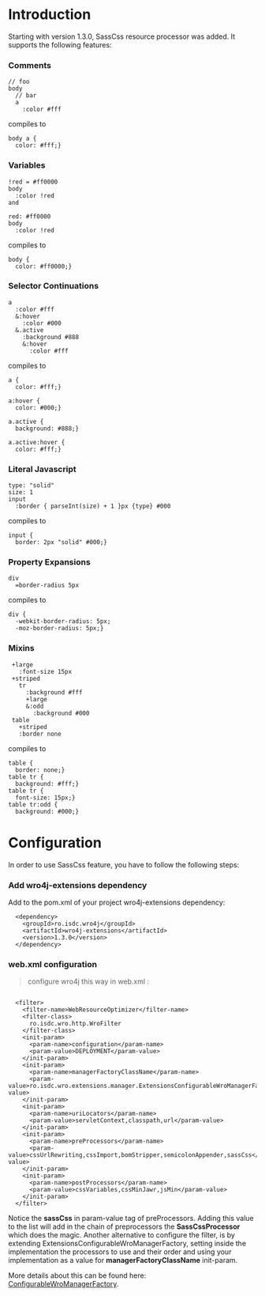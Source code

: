 # Introduction #
Starting with version 1.3.0, SassCss resource processor was added.
It supports the following features:

### Comments ###
```
// foo
body
  // bar
  a
    :color #fff
```

compiles to

```
body a {
  color: #fff;}
```

### Variables ###
```
!red = #ff0000
body
  :color !red
and

red: #ff0000
body
  :color !red
```

compiles to

```
body {
  color: #ff0000;}
```
### Selector Continuations ###
```
a
  :color #fff
  &:hover
    :color #000
  &.active
    :background #888
    &:hover
      :color #fff
```

compiles to

```
a {
  color: #fff;}

a:hover {
  color: #000;}

a.active {
  background: #888;}

a.active:hover {
  color: #fff;}
```

### Literal Javascript ###
```
type: "solid"
size: 1
input
  :border { parseInt(size) + 1 }px {type} #000
```

compiles to

```
input {
  border: 2px "solid" #000;}
```

### Property Expansions ###
```
div
  =border-radius 5px
```

compiles to

```
div {
  -webkit-border-radius: 5px;
  -moz-border-radius: 5px;}
```

### Mixins ###
```
 +large
   :font-size 15px
 +striped
   tr
     :background #fff
     +large
     &:odd
       :background #000
 table
   +striped
   :border none
```

compiles to

```
table {
  border: none;}
table tr {
  background: #fff;}
table tr {
  font-size: 15px;}
table tr:odd {
  background: #000;}
```

# Configuration #
In order to use SassCss feature, you have to follow the following steps:

### Add wro4j-extensions dependency ###
Add to the pom.xml of your project wro4j-extensions dependency:
```
  <dependency>
    <groupId>ro.isdc.wro4j</groupId>
    <artifactId>wro4j-extensions</artifactId>
    <version>1.3.0</version>
  </dependency>
```

### web.xml configuration ###
> configure wro4j this way in web.xml :

```

  <filter>
    <filter-name>WebResourceOptimizer</filter-name>
    <filter-class>
      ro.isdc.wro.http.WroFilter
    </filter-class>
    <init-param>
      <param-name>configuration</param-name>
      <param-value>DEPLOYMENT</param-value>
    </init-param>
    <init-param>
      <param-name>managerFactoryClassName</param-name>
      <param-value>ro.isdc.wro.extensions.manager.ExtensionsConfigurableWroManagerFactory</param-value>
    </init-param>
    <init-param>
      <param-name>uriLocators</param-name>
      <param-value>servletContext,classpath,url</param-value>
    </init-param>
    <init-param>
      <param-name>preProcessors</param-name>
      <param-value>cssUrlRewriting,cssImport,bomStripper,semicolonAppender,sassCss</param-value>
    </init-param>
    <init-param>
      <param-name>postProcessors</param-name>
      <param-value>cssVariables,cssMinJawr,jsMin</param-value>
    </init-param>
  </filter>
```

Notice the **sassCss** in param-value tag of preProcessors. Adding this value to the list will add in the chain of preprocessors the **SassCssProcessor** which does the magic.
Another alternative to configure the filter, is by extending ExtensionsConfigurableWroManagerFactory, setting inside the implementation the processors to use and their order and using your implementation as a value for **managerFactoryClassName** init-param.

More details about this can be found here: [ConfigurableWroManagerFactory](ConfigurableWroManagerFactory.md).